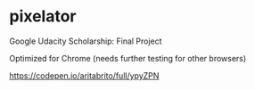 # pixelator
Google Udacity Scholarship: Final Project

Optimized for Chrome (needs further testing for other browsers)

https://codepen.io/aritabrito/full/ypyZPN
